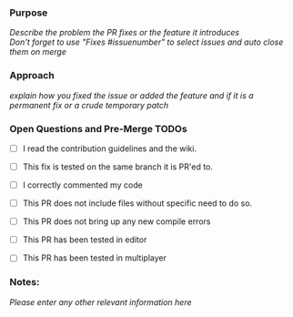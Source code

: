 ### Purpose
_Describe the problem the PR fixes or the feature it introduces_<br>
_Don't forget to use "Fixes #issuenumber" to select issues and auto close them on merge_

### Approach
_explain how you fixed the issue or added the feature and if it is a permanent fix or a crude temporary patch_

### Open Questions and Pre-Merge TODOs

- [ ]  I read the contribution guidelines and the wiki.
- [ ]  This fix is tested on the same branch it is PR'ed to.
- [ ]  I correctly commented my code
- [ ]  This PR does not include files without specific need to do so.
- [ ]  This PR does not bring up any new compile errors
- [ ]  This PR has been tested in editor
- [ ]  This PR has been tested in multiplayer



### Notes:
_Please enter any other relevant information here_